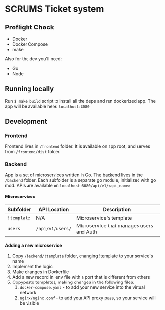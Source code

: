 # SCRUMS Ticket system

## Preflight Check

- Docker
- Docker Compose
- make

Also for the dev you'll need:

- Go
- Node


## Running locally

Run `$ make build` script to install all the deps and run dockerized app.
The app will be available here: `localhost:8080`

## Development

### Frontend

Frontend lives in `/frontend` folder. It is available on app root, and serves from `/frontend/dist` folder.

### Backend

App is a set of microservices written in Go.
The backend lives in the `/backend` folder. Each subfolder is a separate go module, initialized with go mod.
APIs are available on `localhost:8080/api/v1/<api_name>`

#### Microservices

Subfolder   | API Location      | Description
------------|-------------------|------------
`!template` | N/A               | Microservice's template 
`users`     | `/api/v1/users/`  | Microservice that manages users and Auth

#### Adding a new microservice

1. Copy `/backend/!template` folder, changing !template to your service's name
1. Implement the logic
1. Make changes in Dockerfile
1. Add a new record in .env file with a port that is different from others
1. Copypaste templates, making changes in the following files: 
    1. `docker-compose.yaml` - to add your new service into the virtual network
    1. `nginx/nginx.conf` - to add your API proxy pass, so your service will be visible

